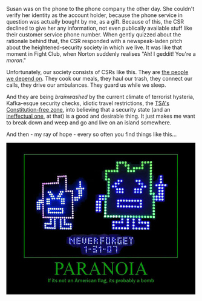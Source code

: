 <!--
.. title: Brilliant and Tragic
.. slug: brilliant-and-tragic
.. date: 2008-02-01 11:48:39-06:00
.. tags: IMHO,Journal
.. link: 
.. description: 
.. type: text
-->


Susan was on the phone to the phone company the other day. She couldn't
verify her identity as the account holder, because the phone service in
question was actually bought by me, as a gift. Because of this, the CSR
declined to give her any information, not even publically available
stuff like their customer service phone number. When gently quizzed
about the rationale behind that, the CSR responded with a newspeak-laden
pitch about the heightened-security society in which we live. It was
like that moment in Fight Club, when Norton suddenly realises "Ah! I
geddit! You're a *moron*."

Unfortunately, our society consists of CSRs like this. They are [the
people we depend on](http://www.imdb.com/title/tt0137523/quotes). They
cook our meals, they haul our trash, they connect our calls, they drive
our ambulances. They guard us while we sleep.

And they are being *brainwashed* by the current climate of terrorist
hysteria, Kafka-esque security checks, idiotic travel restrictions, the
[TSA's Constitution-free
zone](http://arstechnica.com/news.ars/post/20080131-tsa-blog-smackdown-explain-to-me-about-bomb-juice.html),
into believing that a security state (and an [ineffectual
one](http://www.schneier.com/blog/archives/2008/01/tsa_misses_the.html),
at that) is a good and desirable thing. It just makes me want to break
down and weep and go and live on an island somewhere.

And then - my ray of hope - every so often you find things like this...

![Paranoia](/files/2008/02/paranoia.jpg)
